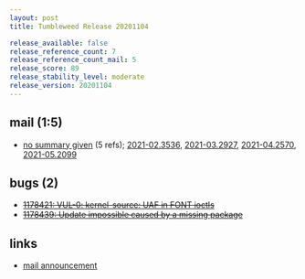 ```yaml
---
layout: post
title: Tumbleweed Release 20201104

release_available: false
release_reference_count: 7
release_reference_count_mail: 5
release_score: 89
release_stability_level: moderate
release_version: 20201104
---
```


## mail (1:5)

- [no summary given](https://github.com/boombatower/tumbleweed-review/issues/10) (5 refs); [2021-02.3536](https://github.com/boombatower/tumbleweed-review/issues/10), [2021-03.2927](https://github.com/boombatower/tumbleweed-review/issues/10), [2021-04.2570](https://github.com/boombatower/tumbleweed-review/issues/10), [2021-05.2099](https://github.com/boombatower/tumbleweed-review/issues/10)

## bugs (2)

<!--more-->

- ~~[1178421: VUL-0: kernel-source: UAF in FONT ioctls](https://bugzilla.opensuse.org/show_bug.cgi?id=1178421)~~
- ~~[1178439: Update impossible caused by a missing package](https://bugzilla.opensuse.org/show_bug.cgi?id=1178439)~~



## links

- [mail announcement](https://github.com/boombatower/tumbleweed-review/issues/10)
